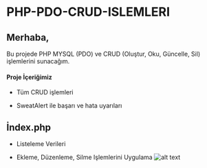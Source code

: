 # PHP-PDO-CRUD-ISLEMLERI
## Merhaba,

Bu projede PHP MYSQL (PDO) ve CRUD (Oluştur, Oku, Güncelle, Sil) işlemlerini sunacağım.

#### Proje İçeriğimiz

* Tüm CRUD işlemleri

* SweatAlert ile başarı ve hata uyarıları

## İndex.php

* Listeleme Verileri

- Ekleme, Düzenleme, Silme Işlemlerini Uygulama
  ![alt text]([https://github.com/FRTYZ/Crud-Operations-with-PHP-MYSQL-PDO/blob/main/img/crud-homepage.png](https://github.com/barisiceny/PHP-PDO-CRUD-ISLEMLERI/blob/main/img/crud-homepage.png)?raw=true)
